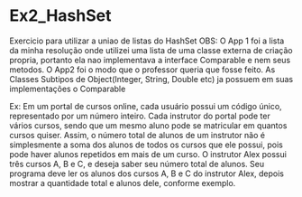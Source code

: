 # Ex2_HashSet
Exercicio para utilizar a uniao de listas do HashSet
OBS: O App 1 foi a lista da minha resolução onde utilizei uma lista de uma classe externa de criação propria, portanto ela nao implementava a interface
Comparable e nem seus metodos.
   O App2 foi o modo que o professor queria que fosse feito. As Classes Subtipos de Object(Integer, String, Double etc) ja possuem em suas implementações 
o Comparable


Ex: Em um portal de cursos online, cada usuário possui um código único, representado por
um número inteiro.
Cada instrutor do portal pode ter vários cursos, sendo que um mesmo aluno pode se
matricular em quantos cursos quiser. Assim, o número total de alunos de um instrutor não
é simplesmente a soma dos alunos de todos os cursos que ele possui, pois pode haver
alunos repetidos em mais de um curso.
O instrutor Alex possui três cursos A, B e C, e deseja saber seu número total de alunos.
Seu programa deve ler os alunos dos cursos A, B e C do instrutor Alex, depois mostrar a
quantidade total e alunos dele, conforme exemplo.

